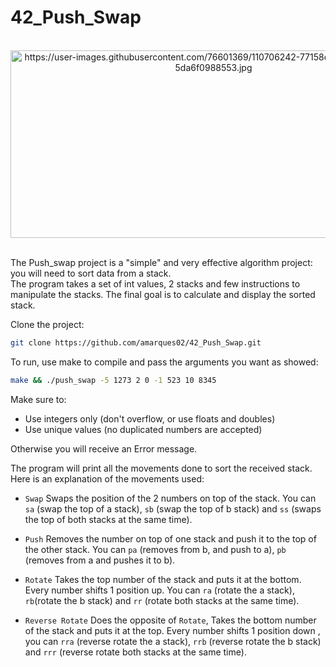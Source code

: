 # 42_Push_Swap

<div align="center"><br>
  <img src="https://user-images.githubusercontent.com/76601369/110706242-77158d00-81ef-11eb-8085-5da6f0988553.jpg" alt="https://user-images.githubusercontent.com/76601369/110706242-77158d00-81ef-11eb-8085-5da6f0988553.jpg" width="650" height="300">
</div>
</br>
<p> The Push_swap project is a "simple" and very effective algorithm project: you will need to sort data from a stack.
</br> The program takes a set of int values, 2 stacks and few instructions to manipulate the stacks. The final goal is to calculate and display the sorted stack.</p>
<p> Clone the project:</p>

```bash
git clone https://github.com/amarques02/42_Push_Swap.git
```
<p> To run, use make to compile and pass the arguments you want as showed:</p>

```bash
make && ./push_swap -5 1273 2 0 -1 523 10 8345
```
<p> Make sure to:
<ul>
	<li>Use integers only (don't overflow, or use floats and doubles)</li>
	<li>Use unique values (no duplicated numbers are accepted)</li>
</ul>
Otherwise you will receive an Error message.
</p>
<p> The program will print all the movements done to sort the received stack.
</br> Here is an explanation of the movements used:
<ul>
  <li><p> <code>Swap</code> Swaps the position of the 2 numbers on top of the stack. You can <code>sa</code> (swap the top of a stack), <code>sb</code> (swap the top of b stack) and <code>ss</code> (swaps the top of both stacks at the same time).</p>
  <li><p> <code>Push</code> Removes the number on top of one stack and push it to the top of the other stack. You can <code>pa</code> (removes from b, and push to a), <code>pb</code> (removes from a and pushes it to b).</p>
  <li><p> <code>Rotate</code> Takes the top number of the stack and puts it at the bottom. Every number shifts 1 position up. You can <code>ra</code> (rotate the a stack), <code>rb</code>(rotate the b stack) and <code>rr</code> (rotate both stacks at the same time).</p>
  <li><p> <code>Reverse Rotate</code> Does the opposite of <code>Rotate</code>, Takes the bottom number of the stack and puts it at the top. Every number shifts 1 position down , you can <code>rra</code> (reverse rotate the a stack), <code>rrb</code> (reverse rotate the b stack) and <code>rrr</code> (reverse rotate both stacks at the same time).</p>
</ul>
</p>
